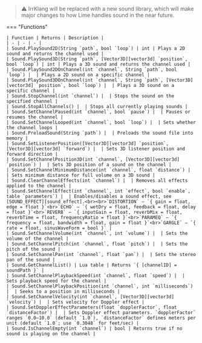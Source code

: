> ⚠️ IrrKlang will be replaced with a new sound library, which will make major changes to how Lime handles sound in the near future.

=== "Functions"

    | Function | Returns | Description |
    | - | - | - |
    | Sound.PlaySound2D(String `path`, bool `loop`) | int | Plays a 2D sound and returns the channel used |
    | Sound.PlaySound3D(String `path`, [Vector3D][vector3d] `position`, bool `loop`) | int | Plays a 3D sound and returns the channel used |
    | Sound.PlaySound2DOnChannel(int `channel`, String `path`, bool `loop`) |  | Plays a 2D sound on a specific channel |
    | Sound.PlaySound3DOnChannel(int `channel`, String `path`, [Vector3D][vector3d] `position`, bool `loop`) |  | Plays a 3D sound on a specific channel |
    | Sound.StopChannel(int `channel`) |  | Stops the sound on the specified channel |
    | Sound.StopAllChannels() |  | Stops all currently playing sounds |
    | Sound.SetChannelPaused(int `channel`, bool `pause`) |  | Pauses or resumes the channel |
    | Sound.SetChannelLooped(int `channel`, bool `loop`) |  | Sets whether the channel loops |
    | Sound.PreloadSound(String `path`) |  | Preloads the sound file into memory |
    | Sound.SetListenerPosition([Vector3D][vector3d] `position`, [Vector3D][vector3d] `forward`) |  | Sets 3D listener position and forward direction |
    | Sound.SetChannelPosition3D(int `channel`, [Vector3D][vector3d] `position`) |  | Sets 3D position of a sound on the channel |
    | Sound.SetChannelMinimumDistance(int `channel`, float `distance`) |  | Sets minimum distance for full volume on a 3D sound |
    | Sound.ClearChannelEffects(int `channel`) |  | Removes all effects applied to the channel |
    | Sound.SetChannelEffect(int `channel`, int `effect`, bool `enable`, table `parameters`) |  | Enables/disables a sound effect, see [SOUND_EFFECT][sound_effect].<br><br>`DISTORTION` – `{ gain = float, edge = float }`<br>`ECHO` – `{ wetDry = float, feedback = float, delay = float }`<br>`REVERB` – `{ inputGain = float, reverbMix = float, reverbTime = float, frequencyRatio = float }`<br>`PARAMEQ` – `{ frequency = float, bandwidth = float, gain = float }`<br>`GARGLE` – `{ rate = float, sinusWaveForm = bool }` |
    | Sound.SetChannelVolume(int `channel`, int `volume`) |  | Sets the volume of the channel |
    | Sound.SetChannelPitch(int `channel`, float `pitch`) |  | Sets the pitch of the sound |
    | Sound.SetChannelPan(int `channel`, float `pan`) |  | Sets the stereo pan of the sound |
    | Sound.GetChannelList() | Lua table | Returns `{ [channelID] = soundPath }` |
    | Sound.SetChannelPlaybackSpeed(int `channel`, float `speed`) |  | Sets playback speed for the channel |
    | Sound.SetChannelPlaybackPosition(int `channel`, int `milliseconds`) |  | Seeks to a position in milliseconds |
    | Sound.SetChannelVelocity(int `channel`, [Vector3D][vector3d] `velocity`) |  | Sets velocity for Doppler effect |
    | Sound.SetDopplerEffectParameters(float `dopplerFactor`, float `distanceFactor`) |  | Sets Doppler effect parameters. `dopplerFactor` ranges `0.0–10.0` (default `1.0`), `distanceFactor` defines meters per unit (default `1.0`; use `0.3048` for feet/sec) |
    | Sound.IsChannelEmpty(int `channel`) | bool | Returns true if no sound is playing on the channel |

[sound_effect]: https://darttheg.github.io/LimeAPI/api/structs.html#sound_effect

[vector3d]: https://darttheg.github.io/LimeAPI/api/classes/vector3d.html